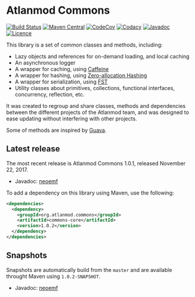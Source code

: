 Atlanmod Commons
===
[![Build Status](https://travis-ci.org/atlanmod/Commons.svg?branch=master)](https://travis-ci.org/atlanmod/Commons)
[![Maven Central](https://maven-badges.herokuapp.com/maven-central/org.atlanmod.commons/commons-core/badge.svg)](https://maven-badges.herokuapp.com/maven-central/org.atlanmod.commons/commons-core)
[![CodeCov](https://codecov.io/gh/atlanmod/Commons/branch/master/graph/badge.svg)](https://codecov.io/gh/atlanmod/Commons/branch/master)
[![Codacy](https://api.codacy.com/project/badge/Grade/d5df667a5b264f9e95ad0095719b7d6a)](https://www.codacy.com/app/atlanmod/Commons?utm_source=github.com&amp;utm_medium=referral&amp;utm_content=atlanmod/Commons&amp;utm_campaign=Badge_Grade)
[![Javadoc](https://img.shields.io/badge/javadoc--blue.svg)](https://atlanmod.github.io/Commons/releases/latest/doc/)
[![Licence](https://img.shields.io/badge/licence-EPL--2.0-blue.svg)](https://www.eclipse.org/legal/epl-2.0/)

This library is a set of common classes and methods, including:
-   Lazy objects and references for on-demand loading, and local caching
-   An asynchronous logger
-   A wrapper for caching, using [Caffeine][caffeine-home]
-   A wrapper for hashing, using [Zero-allocation Hashing][zah-home]
-   A wrapper for serialization, using [FST][fst-home]
-   Utility classes about primitives, collections, functional interfaces, concurrency, reflection, etc.

It was created to regroup and share classes, methods and dependencies between the different projects of the Atlanmod team, and was designed to ease updating without interfering with other projects.

Some of methods are inspired by [Guava][guava-home].

## Latest release

The most recent release is Atlanmod Commons 1.0.1, released November 22, 2017.
-   Javadoc: [neoemf][release-doc]

To add a dependency on this library using Maven, use the following:
```xml
<dependencies>
  <dependency>
    <groupId>org.atlanmod.commons</groupId>
    <artifactId>commons-core</artifactId>
    <version>1.0.2</version>
  </dependency>
</dependencies>
```


## Snapshots

Snapshots are automatically build from the `master` and are available throught Maven using `1.0.2-SNAPSHOT`.
-   Javadoc: [neoemf][snapshot-doc]


[release-doc]: https://atlanmod.github.io/Commons/releases/latest/doc/
[snapshot-doc]: https://atlanmod.github.io/Commons/releases/snapshot/doc/

[guava-home]: https://github.com/google/guava
[caffeine-home]: https://github.com/ben-manes/caffeine
[zah-home]: https://github.com/OpenHFT/Zero-Allocation-Hashing
[fst-home]: https://github.com/RuedigerMoeller/fast-serialization
